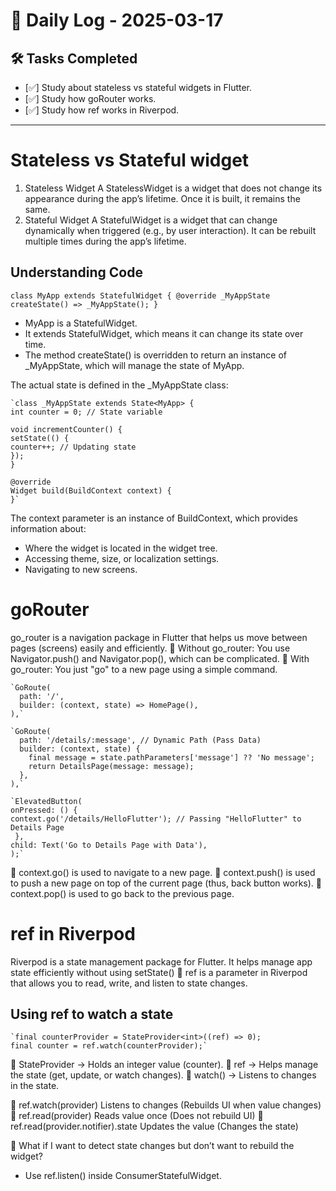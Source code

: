 # 📅 Daily Log - 2025-03-17

## 🛠️ Tasks Completed
- [✅] Study about stateless vs stateful widgets in Flutter.
- [✅] Study how goRouter works.
- [✅] Study how ref works in Riverpod.

---

# Stateless vs Stateful widget
1. Stateless Widget
   A StatelessWidget is a widget that does not change its appearance during the app’s lifetime. Once it is built, it remains the same.
2.  Stateful Widget
    A StatefulWidget is a widget that can change dynamically when triggered (e.g., by user interaction). It can be rebuilt multiple times during the app’s lifetime.

## Understanding Code
`class MyApp extends StatefulWidget {
@override
_MyAppState createState() => _MyAppState();
}`
- MyApp is a StatefulWidget.
- It extends StatefulWidget, which means it can change its state over time.
- The method createState() is overridden to return an instance of _MyAppState, which will manage 
  the state of MyApp.

The actual state is defined in the _MyAppState class:

    `class _MyAppState extends State<MyApp> {
    int counter = 0; // State variable
    
    void incrementCounter() {
    setState(() {
    counter++; // Updating state
    });
    }
    
    @override
    Widget build(BuildContext context) {
    }`

The context parameter is an instance of BuildContext, which provides information about:
- Where the widget is located in the widget tree.
- Accessing theme, size, or localization settings.
- Navigating to new screens.

# goRouter
go_router is a navigation package in Flutter that helps us move between pages (screens) easily and efficiently.
🔹 Without go_router: You use Navigator.push() and Navigator.pop(), which can be complicated.
🔹 With go_router: You just "go" to a new page using a simple command.

    `GoRoute(
      path: '/',
      builder: (context, state) => HomePage(),
    ),`

    `GoRoute(
      path: '/details/:message', // Dynamic Path (Pass Data)
      builder: (context, state) {
        final message = state.pathParameters['message'] ?? 'No message';
        return DetailsPage(message: message);
      },
    ),`

    `ElevatedButton(
    onPressed: () {
    context.go('/details/HelloFlutter'); // Passing "HelloFlutter" to Details Page
     },
    child: Text('Go to Details Page with Data'),
    );`

🔹 context.go() is used to navigate to a new page.
🔹 context.push() is used to push a new page on top of the current page (thus, back button works).
🔹 context.pop() is used to go back to the previous page.

# ref in Riverpod
Riverpod is a state management package for Flutter. It helps manage app state efficiently without using setState()
🔹 ref is a parameter in Riverpod that allows you to read, write, and listen to state changes.

## Using ref to watch a state
    `final counterProvider = StateProvider<int>((ref) => 0);
    final counter = ref.watch(counterProvider);`

🔹 StateProvider<int> → Holds an integer value (counter).
🔹 ref → Helps manage the state (get, update, or watch changes).
🔹 watch() → Listens to changes in the state.

🔹 ref.watch(provider)	Listens to changes (Rebuilds UI when value changes)
🔹 ref.read(provider)	Reads value once (Does not rebuild UI)
🔹 ref.read(provider.notifier).state	Updates the value (Changes the state)

🔹 What if I want to detect state changes but don’t want to rebuild the widget?
- Use ref.listen() inside ConsumerStatefulWidget.